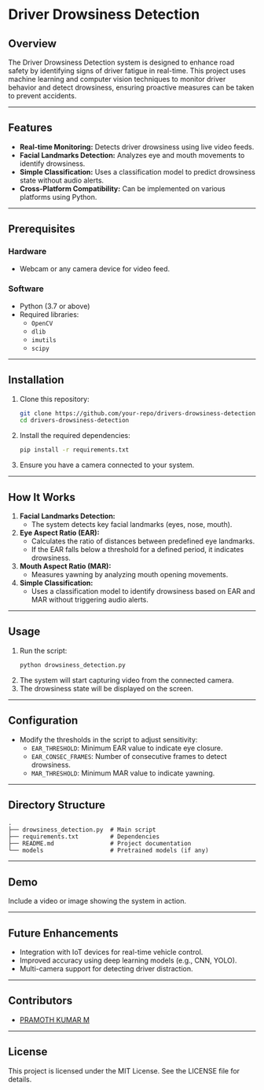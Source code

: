 # Driver Drowsiness Detection

## Overview
The Driver Drowsiness Detection system is designed to enhance road safety by identifying signs of driver fatigue in real-time. This project uses machine learning and computer vision techniques to monitor driver behavior and detect drowsiness, ensuring proactive measures can be taken to prevent accidents.

---

## Features
- **Real-time Monitoring:** Detects driver drowsiness using live video feeds.
- **Facial Landmarks Detection:** Analyzes eye and mouth movements to identify drowsiness.
- **Simple Classification:** Uses a classification model to predict drowsiness state without audio alerts.
- **Cross-Platform Compatibility:** Can be implemented on various platforms using Python.

---

## Prerequisites
### Hardware
- Webcam or any camera device for video feed.

### Software
- Python (3.7 or above)
- Required libraries:
  - `OpenCV`
  - `dlib`
  - `imutils`
  - `scipy`

---

## Installation
1. Clone this repository:
   ```bash
   git clone https://github.com/your-repo/drivers-drowsiness-detection.git
   cd drivers-drowsiness-detection
   ```
2. Install the required dependencies:
   ```bash
   pip install -r requirements.txt
   ```
3. Ensure you have a camera connected to your system.

---

## How It Works
1. **Facial Landmarks Detection:**
   - The system detects key facial landmarks (eyes, nose, mouth).
2. **Eye Aspect Ratio (EAR):**
   - Calculates the ratio of distances between predefined eye landmarks.
   - If the EAR falls below a threshold for a defined period, it indicates drowsiness.
3. **Mouth Aspect Ratio (MAR):**
   - Measures yawning by analyzing mouth opening movements.
4. **Simple Classification:**
   - Uses a classification model to identify drowsiness based on EAR and MAR without triggering audio alerts.

---

## Usage
1. Run the script:
   ```bash
   python drowsiness_detection.py
   ```
2. The system will start capturing video from the connected camera.
3. The drowsiness state will be displayed on the screen.

---

## Configuration
- Modify the thresholds in the script to adjust sensitivity:
  - `EAR_THRESHOLD`: Minimum EAR value to indicate eye closure.
  - `EAR_CONSEC_FRAMES`: Number of consecutive frames to detect drowsiness.
  - `MAR_THRESHOLD`: Minimum MAR value to indicate yawning.

---

## Directory Structure
```
.
├── drowsiness_detection.py  # Main script
├── requirements.txt         # Dependencies
├── README.md                # Project documentation
└── models                   # Pretrained models (if any)
```

---

## Demo
Include a video or image showing the system in action.

---

## Future Enhancements
- Integration with IoT devices for real-time vehicle control.
- Improved accuracy using deep learning models (e.g., CNN, YOLO).
- Multi-camera support for detecting driver distraction.

---

## Contributors
- [PRAMOTH KUMAR M](https://github.com/pramothkumarm)

---

## License
This project is licensed under the MIT License. See the LICENSE file for details.

